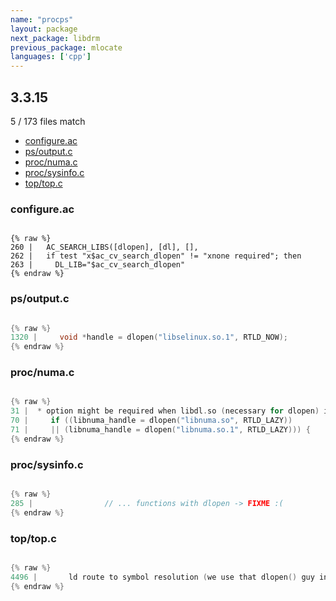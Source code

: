 ```yaml
---
name: "procps"
layout: package
next_package: libdrm
previous_package: mlocate
languages: ['cpp']
---
```

## 3.3.15
5 / 173 files match

 - [configure.ac](#configureac)
 - [ps/output.c](#psoutputc)
 - [proc/numa.c](#procnumac)
 - [proc/sysinfo.c](#procsysinfoc)
 - [top/top.c](#toptopc)

### configure.ac

```

{% raw %}
260 |   AC_SEARCH_LIBS([dlopen], [dl], [],
262 |   if test "x$ac_cv_search_dlopen" != "xnone required"; then
263 |     DL_LIB="$ac_cv_search_dlopen"
{% endraw %}

```
### ps/output.c

```cpp

{% raw %}
1320 |     void *handle = dlopen("libselinux.so.1", RTLD_NOW);
{% endraw %}

```
### proc/numa.c

```cpp

{% raw %}
31 |  * option might be required when libdl.so (necessary for dlopen) is missing. |
70 |     if ((libnuma_handle = dlopen("libnuma.so", RTLD_LAZY))
71 |     || (libnuma_handle = dlopen("libnuma.so.1", RTLD_LAZY))) {
{% endraw %}

```
### proc/sysinfo.c

```cpp

{% raw %}
285 |                // ... functions with dlopen -> FIXME :(
{% endraw %}

```
### top/top.c

```cpp

{% raw %}
4496 |       ld route to symbol resolution (we use that dlopen() guy instead)! */
{% endraw %}

```